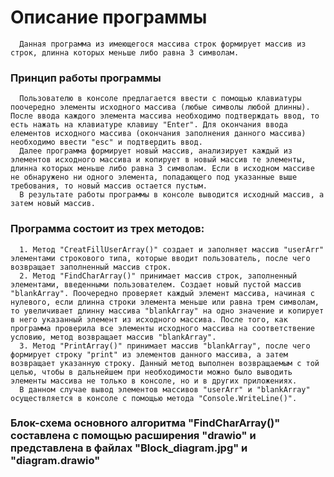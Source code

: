 # **Описание программы**

      Данная программа из имеющегося массива строк формирует массив из строк, длинна которых меньше либо равна 3 символам.

### **Принцип работы программы**

      Пользователю в консоле предлагается ввести с помощью клавиатуры поочередно элементы исходного массива (любые символы любой длинны). После ввода каждого элемента массива необходимо подтверждать ввод, то есть нажать на клавиатуре клавишу "Enter". Для окончания ввода елементов исходного массива (окончания заполнения данного массива) необходимо ввести "esc" и подтвердить ввод. 
      Далее программа формирует новый массив, анализирует каждый из элементов исходного массива и копирует в новый массив те элементы, длинна которых меньше либо равна 3 символам. Если в исходном массиве не обнаружено ни одного элемента, попадающего под указанные выше требования, то новый массив остается пустым.
      В результате работы программы в консоле выводится исходный массив, а затем новый массив.

### **Программа состоит из трех методов:** 
      1. Метод "CreatFillUserArray()" создает и заполняет массив "userArr" элементами строкового типа, которые вводит пользователь, после чего возвращает заполненный массив строк.
      2. Метод "FindCharArray()" принимает массив строк, заполненный элементами, введенными пользователем. Создает новый пустой массив "blankArray". Поочередно проверяет каждый элемент массива, начиная с нулевого, если длинна строки элемента меньше или равна трем символам, то увеличивает длинну массива "blankArray" на одно значение и копирует в него указанный элемент из исходного массива. После того, как программа проверила все элементы исходного массива на соответствение условию, метод возвращает массив "blankArray".
      3. Метод "PrintArray()" принимает массив "blankArray", после чего формирует строку "print" из элементов данного массива, а затем возвращает указанную строку. Данный метод выполнен возвращаемым с той целью, чтобы в дальнейшем при необходимости можно было выводить элементы массива не только в консоле, но и в других приложениях.
      В данном случае вывод элементов массивов "userArr" и "blankArray" осуществляется в консоле с помощью метода "Console.WriteLine()".

### **Блок-схема основного алгоритма "FindCharArray()" составлена с помощью расширения "drawio" и представлена в файлах "Block_diagram.jpg" и "diagram.drawio"**
